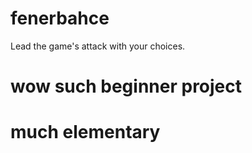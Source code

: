 # fenerbahce
Lead the game's attack with your choices.


# wow such beginner project
# much elementary
